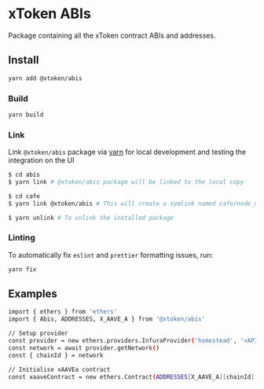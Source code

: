 # xToken ABIs

Package containing all the xToken contract ABIs and addresses.

## Install
```sh
yarn add @xtoken/abis
```

### Build
```sh
yarn build
```

### Link

Link `@xtoken/abis` package via [yarn](https://classic.yarnpkg.com/en/docs/cli/link/) for local development and testing the integration on the UI

```sh
$ cd abis
$ yarn link # @xtoken/abis package will be linked to the local copy

$ cd cafe
$ yarn link @xtoken/abis # This will create a symlink named cafe/node_modules/@xtoken/abis that links to the local copy of the xToken abis project

$ yarn unlink # To unlink the installed package
```

### Linting

To automatically fix `eslint` and `prettier` formatting issues, run:

```sh
yarn fix
```

## Examples
```sh
import { ethers } from 'ethers'
import { Abis, ADDRESSES, X_AAVE_A } from '@xtoken/abis'

// Setup provider
const provider = new ethers.providers.InfuraProvider('homestead', '<API KEY>')
const network = await provider.getNetwork()
const { chainId } = network

// Initialise xAAVEa contract
const xaaveContract = new ethers.Contract(ADDRESSES[X_AAVE_A][chainId], Abis.xAAVE, provider)
```
